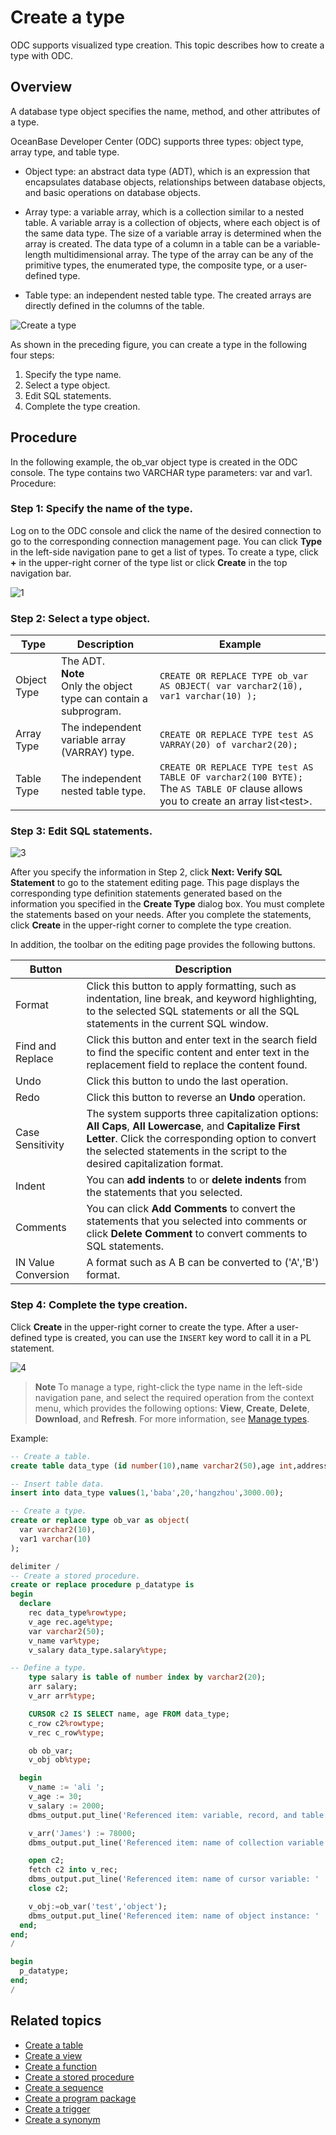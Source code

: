 # Create a type

ODC supports visualized type creation. This topic describes how to create a type with ODC.

## Overview

A database type object specifies the name, method, and other attributes of a type.

OceanBase Developer Center (ODC) supports three types: object type, array type, and table type.

* Object type: an abstract data type (ADT), which is an expression that encapsulates database objects, relationships between database objects, and basic operations on database objects.

* Array type: a variable array, which is a collection similar to a nested table. A variable array is a collection of objects, where each object is of the same data type. The size of a variable array is determined when the array is created. The data type of a column in a table can be a variable-length multidimensional array. The type of the array can be any of the primitive types, the enumerated type, the composite type, or a user-defined type.

* Table type: an independent nested table type. The created arrays are directly defined in the columns of the table.

![Create a type](https://obbusiness-private.oss-cn-shanghai.aliyuncs.com/doc/img/odc/333/%E7%B1%BB%E5%9E%8B-%E6%96%B0%E5%BB%BA%E7%B1%BB%E5%9E%8B-EN.png)

As shown in the preceding figure, you can create a type in the following four steps:

1. Specify the type name.
2. Select a type object.
3. Edit SQL statements.
4. Complete the type creation.

## Procedure

In the following example, the ob_var object type is created in the ODC console. The type contains two VARCHAR type parameters: var and var1. Procedure:

### Step 1: Specify the name of the type.

Log on to the ODC console and click the name of the desired connection to go to the corresponding connection management page. You can click **Type** in the left-side navigation pane to get a list of types. To create a type, click **+** in the upper-right corner of the type list or click **Create** in the top navigation bar.

![1](https://obbusiness-private.oss-cn-shanghai.aliyuncs.com/doc/img/odc/333/%E7%B1%BB%E5%9E%8B-%E6%96%B0%E5%BB%BA%E7%B1%BB%E5%9E%8B-%E6%AD%A5%E9%AA%A41-EN.png)

### Step 2: Select a type object.



| Type | Description | Example |
|------|-------------------------------------------------------------------|---------------------------------------------------------------------------------------------------------------------------------------|
| Object Type | The ADT.<br>  **Note** <br>Only the object type can contain a subprogram.  | ``` CREATE OR REPLACE TYPE ob_var AS OBJECT( var varchar2(10), var1 varchar(10) ); ``` |
| Array Type | The independent variable array (VARRAY) type.  | ``` CREATE OR REPLACE TYPE test AS VARRAY(20) of varchar2(20); ``` |
| Table Type | The independent nested table type.  | ```CREATE OR REPLACE TYPE test AS TABLE OF varchar2(100 BYTE);``` The `AS TABLE OF` clause allows you to create an array list\<test\>.  |



### Step 3: Edit SQL statements.

![3](https://obbusiness-private.oss-cn-shanghai.aliyuncs.com/doc/img/odc/333/%E7%B1%BB%E5%9E%8B-%E6%96%B0%E5%BB%BA%E7%B1%BB%E5%9E%8B-%E6%AD%A5%E9%AA%A43-EN.png)

After you specify the information in Step 2, click **Next: Verify SQL Statement** to go to the statement editing page. This page displays the corresponding type definition statements generated based on the information you specified in the **Create Type** dialog box. You must complete the statements based on your needs. After you complete the statements, click **Create** in the upper-right corner to complete the type creation.

In addition, the toolbar on the editing page provides the following buttons.


| Button | Description |
|-------|----------------------------------------------------------------|
| Format | Click this button to apply formatting, such as indentation, line break, and keyword highlighting, to the selected SQL statements or all the SQL statements in the current SQL window.  |
| Find and Replace | Click this button and enter text in the search field to find the specific content and enter text in the replacement field to replace the content found.  |
| Undo | Click this button to undo the last operation.  |
| Redo | Click this button to reverse an **Undo** operation.  |
| Case Sensitivity | The system supports three capitalization options: **All Caps**, **All Lowercase**, and **Capitalize First Letter**. Click the corresponding option to convert the selected statements in the script to the desired capitalization format.  |
| Indent | You can **add indents** to or **delete indents** from the statements that you selected.  |
| Comments | You can click **Add Comments** to convert the statements that you selected into comments or click **Delete Comment** to convert comments to SQL statements.  |
|IN Value Conversion|A format such as A B can be converted to ('A','B') format.|



### Step 4: Complete the type creation.

Click **Create** in the upper-right corner to create the type. After a user-defined type is created, you can use the `INSERT` key word to call it in a PL statement.

![4](https://obbusiness-private.oss-cn-shanghai.aliyuncs.com/doc/img/odc/333/%E7%B1%BB%E5%9E%8B-%E6%96%B0%E5%BB%BA%E7%B1%BB%E5%9E%8B-%E6%AD%A5%E9%AA%A44-EN.png)

> **Note**
> To manage a type, right-click the type name in the left-side navigation pane, and select the required operation from the context menu, which provides the following options: **View**, **Create**, **Delete**, **Download**, and **Refresh**.
> For more information, see [Manage types](../8.web-odc-type-objects/3.web-odc-manage-type.md).

Example:

```sql
-- Create a table.
create table data_type (id number(10),name varchar2(50),age int,address varchar2(50),salary float);

-- Insert table data.
insert into data_type values(1,'baba',20,'hangzhou',3000.00);

-- Create a type.
create or replace type ob_var as object(
  var varchar2(10),
  var1 varchar(10)
);

delimiter /
-- Create a stored procedure.
create or replace procedure p_datatype is
begin
  declare
    rec data_type%rowtype;
    v_age rec.age%type;
    var varchar2(50);
    v_name var%type;
    v_salary data_type.salary%type;

-- Define a type.
    type salary is table of number index by varchar2(20);
    arr salary;
    v_arr arr%type;

    CURSOR c2 IS SELECT name, age FROM data_type;
    c_row c2%rowtype;
    v_rec c_row%type;

    ob ob_var;
    v_obj ob%type;

  begin
    v_name := 'ali ';
    v_age := 30;
    v_salary := 2000;
    dbms_output.put_line('Referenced item: variable, record, and table column name: ' || v_name  || ' * ' || v_age || ' * ' || v_salary);

    v_arr('James') := 78000;
    dbms_output.put_line('Referenced item: name of collection variable ' || v_arr.FIRST);

    open c2;
    fetch c2 into v_rec;
    dbms_output.put_line('Referenced item: name of cursor variable: ' || v_rec.name || ' * ' || v_rec.age);
    close c2;

    v_obj:=ob_var('test','object');
    dbms_output.put_line('Referenced item: name of object instance: ' || v_obj.var || ' * ' || v_obj.var1);
  end;
end;
/

begin
  p_datatype;
end;
/
```

## Related topics

* [Create a table](../1.web-odc-table-objects/2.web-odc-create-a-table.md)
* [Create a view](../2.web-odc-view-objects/2.web-odc-create-a-view.md)
* [Create a function](../3.web-odc-function-objects/2.web-odc-create-a-function.md)
* [Create a stored procedure](../4.web-odc-stored-procedure-objects/2.web-odc-create-a-stored-procedure.md)
* [Create a sequence](../5.web-odc-sequence-objects/2.web-odc-create-a-sequence.md)
* [Create a program package](../6.web-odc-package-objects/2.web-odc-create-a-program-package.md)
* [Create a trigger](../7.web-odc-trigger-objects/2.web-odc-create-a-trigger.md)
* [Create a synonym](../9.web-odc-synonym-objects/2.web-odc-create-a-synonym.md)
